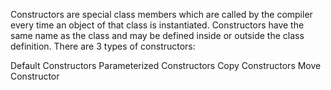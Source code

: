 Constructors are special class members which are called by the compiler every time an object of that class is instantiated. Constructors have the same name as the class and may be defined inside or outside the class definition. There are 3 types of constructors:

Default Constructors
Parameterized Constructors
Copy Constructors
Move Constructor
